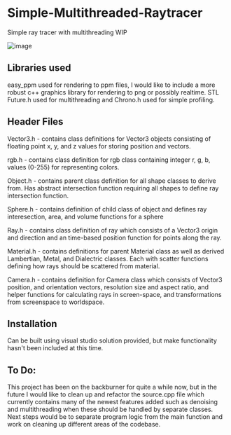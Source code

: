 # Simple-Multithreaded-Raytracer
Simple ray tracer with multithreading WIP

![image](https://user-images.githubusercontent.com/48833895/149240994-2b05e419-b730-4468-8d79-f53dba7baf07.jpg)

## Libraries used
easy_ppm used for rendering to ppm files, I would like to include a more robust c++ graphics library for rendering to png or possibly realtime. STL Future.h used for multithreading and Chrono.h used for simple profiling.

## Header Files
Vector3.h - contains class definitions for Vector3 objects consisting of floating point x, y, and z values for storing position and vectors.

rgb.h - contains class definition for rgb class containing integer r, g, b, values (0-255) for representing colors.

Object.h - contains parent class definition for all shape classes to derive from. Has abstract intersection function requiring all shapes to define ray intersection function.

Sphere.h - contains definition of child class of object and defines ray interesection, area, and volume functions for a sphere

Ray.h - contains class definition of ray which consists of a Vector3 origin and direction and an time-based position function for points along the ray.

Material.h - contains definitions for parent Material class as well as derived Lambertian, Metal, and Dialectric classes. Each with scatter functions defining how rays should be scattered from material.

Camera.h - contains definition for Camera class which consists of Vector3 position, and orientation vectors, resolution size and aspect ratio, and helper functions for calculating rays in screen-space, and transformations from screenspace to worldspace.

## Installation
Can be built using visual studio solution provided, but make functionality hasn't been included at this time.

## To Do:
This project has been on the backburner for quite a while now, but in the future I would like to clean up and refactor the source.cpp file which currently contains many of the newest features added such as denoising and multithreading when these should be handled by separate classes. Next steps would be to separate program logic from the main function and work on cleaning up different areas of the codebase.
